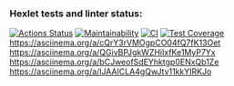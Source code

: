 ### Hexlet tests and linter status:
[![Actions Status](https://github.com/kendudan/frontend-project-lvl2/workflows/hexlet-check/badge.svg)](https://github.com/kendudan/frontend-project-lvl2/actions)
[![Maintainability](https://api.codeclimate.com/v1/badges/a99a88d28ad37a79dbf6/maintainability)](https://codeclimate.com/github/codeclimate/codeclimate/maintainability)
[![CI](https://github.com/kendudan/frontend-project-lvl2/actions/workflows/main.yml/badge.svg)](https://github.com/kendudan/frontend-project-lvl2/actions/workflows/main.yml)
[![Test Coverage](https://api.codeclimate.com/v1/badges/54bd1ec51cdfa85bf66d/test_coverage)](https://codeclimate.com/github/kendudan/frontend-project-lvl2/test_coverage)
https://asciinema.org/a/cQrY3rVMOgpCO04fQ7fK13Oet
https://asciinema.org/a/QGivBPJgkWZHiIxfKe1MyP7Yx
https://asciinema.org/a/bCJweofSdEYhktgp0ENxQb1Ze
https://asciinema.org/a/lJAAICLA4gQwJtv11kkYIRKJo